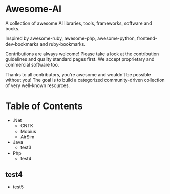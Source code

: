 # Awesome-AI

A collection of awesome AI libraries, tools, frameworks, software and books.

Inspired by awesome-ruby, awesome-php, awesome-python, frontend-dev-bookmarks and ruby-bookmarks.

Contributions are always welcome! Please take a look at the contribution guidelines and quality standard pages first. We accept proprietary and commercial software too.

Thanks to all contributors, you're awesome and wouldn't be possible without you! The goal is to build a categorized community-driven collection of very well-known resources.

# Table of Contents
* .Net
  * CNTK
  * Mobius
  * AirSim
* Java
  * test3
* Php
  * test4
  
## test4
* test5
